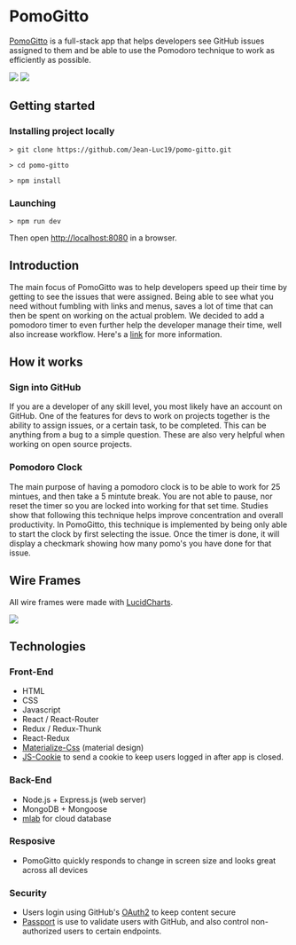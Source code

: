 <h1>PomoGitto</h1>
<p><a href="https://pomo-gitto.herokuapp.com">PomoGitto</a> is a full-stack app that helps developers see GitHub issues assigned to them and be able to use the Pomodoro technique to work as efficiently as possible.</p>

<img src="client/public/images/pomo-collage.jpg" />
<img src="client/public/images/pomo-collage2.jpg" />

## Getting started


### Installing project locally

```
> git clone https://github.com/Jean-Luc19/pomo-gitto.git 

> cd pomo-gitto

> npm install 
```

### Launching 
```
> npm run dev
```
Then open [http://localhost:8080](http://localhost:8080) in a browser.

<h2>Introduction</h2>
<p>The main focus of PomoGitto was to help developers speed up their time by getting to see the issues that were assigned. Being able to see what you need without fumbling with links and menus, saves a lot of time that can then be spent on working on the actual problem. We decided to add a pomodoro timer to even further help the developer manage their time, well also increase workflow. Here's a <a href="https://en.wikipedia.org/wiki/Pomodoro_Technique">link</a> for more information.</p>

<h2>How it works</h2>
<h3>Sign into GitHub</h3>
<p>If you are a developer of any skill level, you most likely have an account on GitHub. One of the features for devs to work on projects together is the ability to assign issues, or a certain task, to be completed. This can be anything from a bug to a simple question. These are also very helpful when working on open source projects.</p>

<h3>Pomodoro Clock</h3>
<p>The main purpose of having a pomodoro clock is to be able to work for 25 mintues, and then take a 5 mintute break. You are not able to pause, nor reset the timer so you are locked into working for that set time. Studies show that following this technique helps improve concentration and overall productivity. In PomoGitto, this technique is implemented by being only able to start the clock by first selecting the issue. Once the timer is done, it will display a checkmark showing how many pomo's you have done for that issue.</p>

<h2>Wire Frames</h2>
<p>All wire frames were made with <a href="https://www.lucidchart.com/pages/b/content_section1?ab=1">LucidCharts</a>.</p>
<img src="client/public/images/pomogitto-collage.jpg">

<h2>Technologies</h2>
<h3>Front-End</h3>
<ul>
    <li>HTML</li>
    <li>CSS</li>
    <li>Javascript</li>
    <li>React / React-Router</li>
    <li>Redux / Redux-Thunk</li>
    <li>React-Redux</li>
    <li><a href="http://materializecss.com/">Materialize-Css</a> (material design)</li>
    <li><a href="https://github.com/js-cookie/js-cookie">JS-Cookie</a> to send a cookie to keep users logged in after app is closed.</li>
</ul>
<h3>Back-End</h3>
<ul>
    <li>Node.js + Express.js (web server)</li>
    <li>MongoDB + Mongoose</li>
    <li><a href="https://mlab.com/welcome/">mlab</a> for cloud database</li>
</ul>

<h3>Resposive</h3>
<ul>
    <li>PomoGitto quickly responds to change in screen size and looks great across all devices</li>
</ul>

<h3>Security</h3>
<ul>
    <li>Users login using GitHub's <a href="https://developer.github.com/v3/oauth/">OAuth2</a> to keep content secure</li>
    <li><a href="http://passportjs.org/">Passport</a> is use to validate users with GitHub, and also control non-authorized users to certain endpoints.</li>
</ul>



